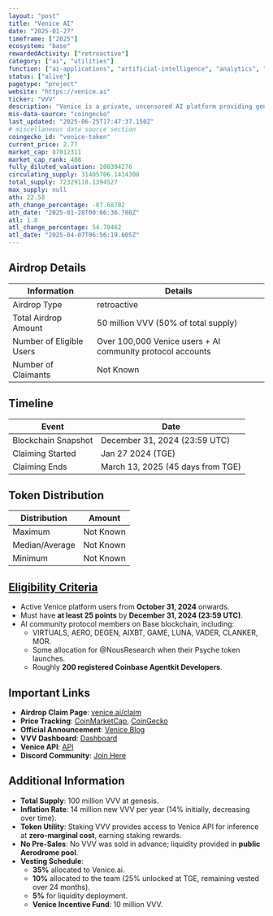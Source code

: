 ```yaml
---
layout: "post"
title: "Venice AI"
date: "2025-01-27"
timeframe: ["2025"]
ecosystem: "base"
rewardedActivity: ["retroactive"]
category: ["ai", "utilities"]
function: ["ai-applications", "artificial-intelligence", "analytics", "ai-agents"]
status: ["alive"]
pagetype: "project"
website: "https://venice.ai"
ticker: "VVV"
description: "Venice is a private, uncensored AI platform providing generative text, image, and code inference without centralized surveillance. It offers API access and staking-based AI inference."
mis-data-source: "coingecko"
last_updated: "2025-06-25T17:47:37.150Z"
# miscellaneous data source section
coingecko_id: "venice-token"
current_price: 2.77
market_cap: 87012311
market_cap_rank: 488
fully_diluted_valuation: 200394276
circulating_supply: 31405706.1414308
total_supply: 72329118.1394527
max_supply: null
ath: 22.58
ath_change_percentage: -87.68702
ath_date: "2025-01-28T00:06:36.780Z"
atl: 1.8
atl_change_percentage: 54.70462
atl_date: "2025-04-07T06:56:19.605Z"
---
```


## Airdrop Details

| Information              | Details                                                    |
| ------------------------ | ---------------------------------------------------------- |
| Airdrop Type             | retroactive                                                |
| Total Airdrop Amount     | 50 million VVV (50% of total supply)                       |
| Number of Eligible Users | Over 100,000 Venice users + AI community protocol accounts |
| Number of Claimants      | Not Known                                                  |

## Timeline

| Event               | Date                              |
| ------------------- | --------------------------------- |
| Blockchain Snapshot | December 31, 2024 (23:59 UTC)     |
| Claiming Started    | Jan 27 2024 (TGE)                 |
| Claiming Ends       | March 13, 2025 (45 days from TGE) |

## Token Distribution

| Distribution   | Amount    |
| -------------- | --------- |
| Maximum        | Not Known |
| Median/Average | Not Known |
| Minimum        | Not Known |

## [Eligibility Criteria](https://venice.ai/claim)

- Active Venice platform users from **October 31, 2024** onwards.
- Must have **at least 25 points** by **December 31, 2024 (23:59 UTC)**.
- AI community protocol members on Base blockchain, including:
  - VIRTUALS, AERO, DEGEN, AIXBT, GAME, LUNA, VADER, CLANKER, MOR.
  - Some allocation for @NousResearch when their Psyche token launches.
  - Roughly **200 registered Coinbase Agentkit Developers**.

## Important Links

- **Airdrop Claim Page**: [venice.ai/claim](https://venice.ai/claim)
- **Price Tracking**: [CoinMarketCap](https://coinmarketcap.com/currencies/vvv), [CoinGecko](https://www.coingecko.com/en/coins/vvv)
- **Official Announcement**: [Venice Blog](https://venice.ai)
- **VVV Dashboard**: [Dashboard](https://venice.ai)
- **Venice API**: [API](https://venice.ai)
- **Discord Community**: [Join Here](https://venice.ai)

## Additional Information

- **Total Supply**: 100 million VVV at genesis.
- **Inflation Rate**: 14 million new VVV per year (14% initially, decreasing over time).
- **Token Utility**: Staking VVV provides access to Venice API for inference at **zero-marginal cost**, earning staking rewards.
- **No Pre-Sales**: No VVV was sold in advance; liquidity provided in **public Aerodrome pool**.
- **Vesting Schedule**:
  - **35%** allocated to Venice.ai.
  - **10%** allocated to the team (25% unlocked at TGE, remaining vested over 24 months).
  - **5%** for liquidity deployment.
  - **Venice Incentive Fund**: 10 million VVV.